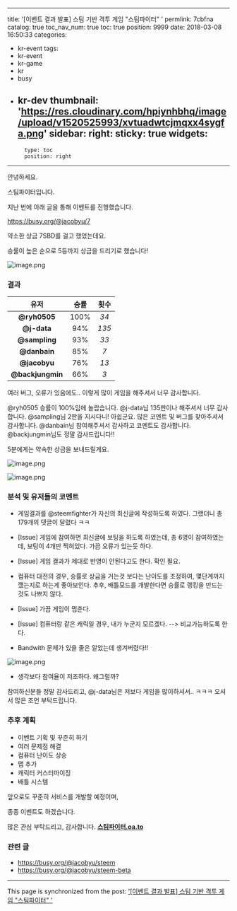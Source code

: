 
---
title: '[이벤트 결과 발표] 스팀 기반 격투 게임 "스팀파이터" '
permlink: 7cbfna
catalog: true
toc_nav_num: true
toc: true
position: 9999
date: 2018-03-08 16:50:33
categories:
- kr-event
tags:
- kr-event
- kr-game
- kr
- busy
- kr-dev
thumbnail: 'https://res.cloudinary.com/hpiynhbhq/image/upload/v1520525993/xvtuadwtcjmqxx4sygfa.png'
sidebar:
    right:
        sticky: true
widgets:
    -
        type: toc
        position: right
---


안녕하세요.

스팀파이터입니다.

지난 번에 아래 글을 통해 이벤트를 진행했습니다.

https://busy.org/@jacobyu/7

약소한 상금 7SBD를 걸고 했었는데요.

승률이 높은 순으로 5등까지 상금을 드리기로 했습니다!

![image.png](https://res.cloudinary.com/hpiynhbhq/image/upload/v1520525993/xvtuadwtcjmqxx4sygfa.png)

### 결과

|  <center>유저</center> |  <center>승률</center> |  <center>횟수</center> |
|:--------|:--------:|--------:|
|<center>**@ryh0505**</center> | <center>100%</center> |<center>*34*</center> |
|<center>**@j-data**</center> | <center>94%</center> |<center>*135*</center> |
|<center>**@sampling**</center> | <center>93%</center> |<center>*33*</center> |
|<center>**@danbain**</center> | <center>85% </center> |<center>*7*</center> |
|<center>**@jacobyu**</center> | <center>76%</center> |<center>*13*</center> |
|<center>**@backjungmin**</center> | <center>66%</center> |<center>*3*</center> |


여러 버그, 오류가 있음에도..
이렇게 많이 게임을 해주셔서 너무 감사합니다.

@ryh0505 승률이 100%임에 놀랍습니다.
@j-data님 135판이나 해주셔서 너무 감사합니다.
@sampling님 2판을 지시다니! 아쉽군요. 많은 코멘트 및 버그를 찾아주셔서 감사합니다.
@danbain님 참여해주셔서 감사하고 코멘트도 감사합니다.
@backjungmin님도 정말 감사드립니다!!

5분에게는 약속한 상금을 보내드릴게요.

![image.png](https://res.cloudinary.com/hpiynhbhq/image/upload/v1520526407/prouxpdhcziaynwh9lbd.png)

![image.png](https://res.cloudinary.com/hpiynhbhq/image/upload/v1520526451/vfalw2alyhxctuq8ahg8.png)

### 분석 및 유저들의 코멘트

* 게임결과를 @steemfighter가 자신의 최신글에 작성하도록 하였다.
그랬더니 총 179개의 댓글이 달렸다 ㅋㅋ

* [Issue] 게임에 참여하면 최신글에 보팅을 하도록 하였는데,
총 6명이 참여하였는데, 보팅이 4개만 찍혀있다. 가끔 오류가 있는듯 하다.

* [Issue] 게임 결과가 제대로 반영이 안된다고도 한다. 확인 필요.

* 컴퓨터 대전의 경우, 승률로 상금을 거는것 보다는 난이도를 조정하여, 
몇단계까지 깼는지로 하는게 좋아보인다.
추후, 배틀모드를 개발한다면 승률로 랭킹을 만드는 것도 나쁘지 않다.

* [Issue] 가끔 게임이 멈춘다.

* [Issue] 컴퓨터랑 같은 캐릭일 경우, 내가 누군지 모르겠다. --> 비교가능하도록 한다.

* Bandwith 문제가 있을 줄은 알았는데 생겨버렸다!!

![image.png](https://res.cloudinary.com/hpiynhbhq/image/upload/v1520527726/j35lem8craw1r6bdxbxx.png)

* 생각보다 참여율이 저조하다. 왜그럴까?

참여하신분들 정말 감사드리고,
@j-data님은 저보다 게임을 많이하셔서.. ㅋㅋㅋ 오셔서 많은 조언 부탁드립니다.

### 추후 계획
* 이벤트 기획 및 꾸준히 하기
* 여러 문제점 해결
* 컴퓨터 난이도 상승
* 맵 추가
* 캐릭터 커스터마이징
* 배틀 시스템

앞으로도 꾸준히 서비스를 개발할 예정이며,

종종 이벤트도 하겠습니다.

많은 관심 부탁드리고, 감사합니다.
**[스팀파이터.oa.to](http://스팀파이터.oa.to)**
### 관련 글
* https://busy.org/@jacobyu/steem
* https://busy.org/@jacobyu/steem-beta


- - -

This page is synchronized from the post: ['[이벤트 결과 발표] 스팀 기반 격투 게임 "스팀파이터" '](https://steemit.com/@jacobyu/7cbfna)
